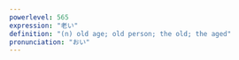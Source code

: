 ```yaml
---
powerlevel: 565
expression: "老い"
definition: "(n) old age; old person; the old; the aged"
pronunciation: "おい"
---
```

